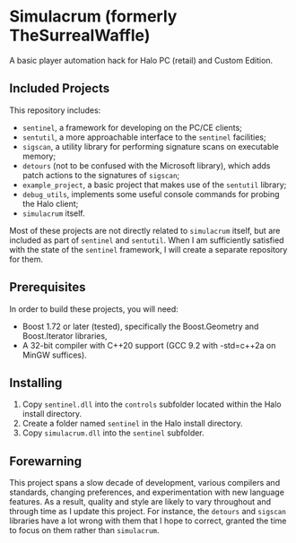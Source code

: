 # Simulacrum (formerly TheSurrealWaffle)

A basic player automation hack for Halo PC (retail) and Custom Edition.

## Included Projects

This repository includes:
 * `sentinel`, a framework for developing on the PC/CE clients;
 * `sentutil`, a more approachable interface to the `sentinel` facilities;
 * `sigscan`, a utility library for performing signature scans on executable memory;
 * `detours` (not to be confused with the Microsoft library), which adds patch actions to the signatures of `sigscan`;
 * `example_project`, a basic project that makes use of the `sentutil` library;
 * `debug_utils`, implements some useful console commands for probing the Halo client;
 * `simulacrum` itself.

Most of these projects are not directly related to `simulacrum` itself, but are included as part of `sentinel` and `sentutil`.
When I am sufficiently satisfied with the state of the `sentinel` framework, I will create a separate repository for them.

## Prerequisites

In order to build these projects, you will need:
 * Boost 1.72 or later (tested), specifically the Boost.Geometry and Boost.Iterator libraries,
 * A 32-bit compiler with C++20 support (GCC 9.2 with -std=c++2a on MinGW suffices).

## Installing

 1. Copy `sentinel.dll` into the `controls` subfolder located within the Halo install directory.
 2. Create a folder named `sentinel` in the Halo install directory.
 3. Copy `simulacrum.dll` into the `sentinel` subfolder.
 
## Forewarning

This project spans a slow decade of development, various compilers and standards, changing preferences, and experimentation with new language features.
As a result, quality and style are likely to vary throughout and through time as I update this project.
For instance, the `detours` and `sigscan` libraries have a lot wrong with them that I hope to correct, granted the time to focus on them rather than `simulacrum`.

